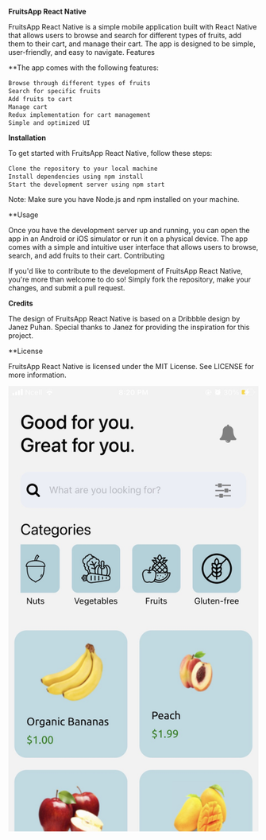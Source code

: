 **FruitsApp React Native**

FruitsApp React Native is a simple mobile application built with React Native that allows users to browse and search for different types of fruits, add them to their cart, and manage their cart. The app is designed to be simple, user-friendly, and easy to navigate.
Features

**The app comes with the following features:

    Browse through different types of fruits
    Search for specific fruits
    Add fruits to cart
    Manage cart
    Redux implementation for cart management
    Simple and optimized UI

**Installation**

To get started with FruitsApp React Native, follow these steps:

    Clone the repository to your local machine
    Install dependencies using npm install
    Start the development server using npm start

Note: Make sure you have Node.js and npm installed on your machine.

**Usage

Once you have the development server up and running, you can open the app in an Android or iOS simulator or run it on a physical device. The app comes with a simple and intuitive user interface that allows users to browse, search, and add fruits to their cart.
Contributing

If you'd like to contribute to the development of FruitsApp React Native, you're more than welcome to do so! Simply fork the repository, make your changes, and submit a pull request.

**Credits**

The design of FruitsApp React Native is based on a Dribbble design by Janez Puhan. Special thanks to Janez for providing the inspiration for this project.

**License

FruitsApp React Native is licensed under the MIT License. See LICENSE for more information.

![](/UI.jpg)
